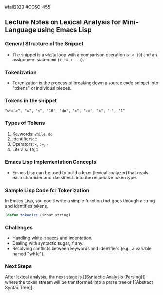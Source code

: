 #fall2023 #COSC-455

## Lecture Notes on Lexical Analysis for Mini-Language using Emacs Lisp

### General Structure of the Snippet

- The snippet is a `while` loop with a comparison operation (`x < 10`) and an assignment statement (`x := x - 1`).

### Tokenization
- Tokenization is the process of breaking down a source code snippet into "tokens" or individual pieces.

### Tokens in the snippet
`"while", "x", "<", "10", "do", "x", ":=", "x", "-", "1"`

### Types of Tokens

1. Keywords: `while`, `do`
2. Identifiers: `x`
3. Operators: `<`, `:=`, `-`
4. Literals: `10`, `1`

### Emacs Lisp Implementation Concepts

- Emacs Lisp can be used to build a lexer (lexical analyzer) that reads each character and classifies it into the respective token type.

### Sample Lisp Code for Tokenization

In Emacs Lisp, you could write a simple function that goes through a string and identifies tokens.

```lisp
(defun tokenize (input-string)
```

### Challenges

- Handling white-spaces and indentation.
- Dealing with syntactic sugar, if any.
- Resolving conflicts between keywords and identifiers (e.g., a variable named "while").

### Next Steps

After lexical analysis, the next stage is [[Syntactic Analysis (Parsing)]] where the token stream will be transformed into a parse tree or [[Abstract Syntax Tree]].
